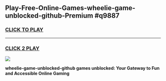 
## Play-Free-Online-Games-wheelie-game-unblocked-github-Premium #q9887
<h3>
<a href="https://premium.freeplayer.one?title=wheelie-game-unblocked-github&ref=8M">CLICK TO PLAY</a></h3>
<hr>

<h3>
<a href="https://premium.freeplayer.one?title=wheelie-game-unblocked-github&ref=8M">CLICK 2 PLAY</a>
  
</h3>

<a href="https://premium.freeplayer.one?title=wheelie-game-unblocked-github&ref=8M"><img src="https://clearcache.store/games.png"></a>


**wheelie-game-unblocked-github games unblocked: Your Gateway to Fun and Accessible Online Gaming**
